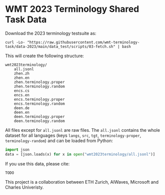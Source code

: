 # WMT 2023 Terminology Shared Task Data

Download the 2023 terminology testsuite as:

```
curl -Lo- "https://raw.githubusercontent.com/wmt-terminology-task/data-2023/main/data_test/scripts/03-fetch.sh" | bash
```

This will create the following structure:
```
wmt2023terminology/
    all.jsonl
    zhen.zh
    zhen.en
    zhen.terminology.proper
    zhen.terminology.random
    encs.cs
    encs.en
    encs.terminology.proper
    encs.terminology.random
    deen.de
    deen.en
    deen.terminology.proper
    deen.terminology.random
```

All files except for `all.jsonl` are raw files.
The `all.jsonl` contains the whole dataset for all languages (keys `langs`, `src`, `tgt`, `terminology-proper`, `terminology-random`) and can be loaded from Python:
```python
import json
data = [json.loads(x) for x in open("wmt2023terminology/all.jsonl")]
```

If you use this data, please cite:

```
TODO
```

This project is a collaboration between ETH Zurich, AIWaves, Microsoft and Charles Univeristy.